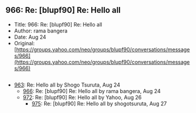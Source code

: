 ## 966: Re: [blupf90] Re: Hello all

- Title: 966: Re: [blupf90] Re: Hello all
- Author: rama bangera
- Date: Aug 24
- Original: [https://groups.yahoo.com/neo/groups/blupf90/conversations/messages/966](https://groups.yahoo.com/neo/groups/blupf90/conversations/messages/966)

```

```

- [963](0963.md): Re: Hello all by Shogo Tsuruta, Aug 24
    - [966](0966.md): Re: [blupf90] Re: Hello all by rama bangera, Aug 24
    - [972](0972.md): Re: [blupf90] Re: Hello all by Yahoo, Aug 26
        - [975](0975.md): Re: [blupf90] Re: Hello all by shogotsuruta, Aug 27
